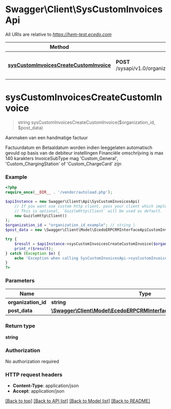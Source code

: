 # Swagger\Client\SysCustomInvoicesApi

All URIs are relative to *https://hem-test.ecedo.com*

Method | HTTP request | Description
------------- | ------------- | -------------
[**sysCustomInvoicesCreateCustomInvoice**](SysCustomInvoicesApi.md#sysCustomInvoicesCreateCustomInvoice) | **POST** /sysapi/v1.0/organizations/{organizationId}/custominvoices | Aanmaken van een handmatige factuur


# **sysCustomInvoicesCreateCustomInvoice**
> string sysCustomInvoicesCreateCustomInvoice($organization_id, $post_data)

Aanmaken van een handmatige factuur

Factuurdatum en Betaaldatum worden indien leeggelaten automatisch gevuld op basis van de debiteur instellingen   Financiële omschrijving is max 140 karakters  InvoiceSubType mag 'Custom_General', 'Custom_ChargingStation' of 'Custom_ChargeCard' zijn

### Example
```php
<?php
require_once(__DIR__ . '/vendor/autoload.php');

$apiInstance = new Swagger\Client\Api\SysCustomInvoicesApi(
    // If you want use custom http client, pass your client which implements `GuzzleHttp\ClientInterface`.
    // This is optional, `GuzzleHttp\Client` will be used as default.
    new GuzzleHttp\Client()
);
$organization_id = "organization_id_example"; // string | 
$post_data = new \Swagger\Client\Model\EcedoERPCRMInterfaceApiCustomInvoicePostData(); // \Swagger\Client\Model\EcedoERPCRMInterfaceApiCustomInvoicePostData | 

try {
    $result = $apiInstance->sysCustomInvoicesCreateCustomInvoice($organization_id, $post_data);
    print_r($result);
} catch (Exception $e) {
    echo 'Exception when calling SysCustomInvoicesApi->sysCustomInvoicesCreateCustomInvoice: ', $e->getMessage(), PHP_EOL;
}
?>
```

### Parameters

Name | Type | Description  | Notes
------------- | ------------- | ------------- | -------------
 **organization_id** | **string**|  |
 **post_data** | [**\Swagger\Client\Model\EcedoERPCRMInterfaceApiCustomInvoicePostData**](../Model/EcedoERPCRMInterfaceApiCustomInvoicePostData.md)|  |

### Return type

**string**

### Authorization

No authorization required

### HTTP request headers

 - **Content-Type**: application/json
 - **Accept**: application/json

[[Back to top]](#) [[Back to API list]](../../README.md#documentation-for-api-endpoints) [[Back to Model list]](../../README.md#documentation-for-models) [[Back to README]](../../README.md)

